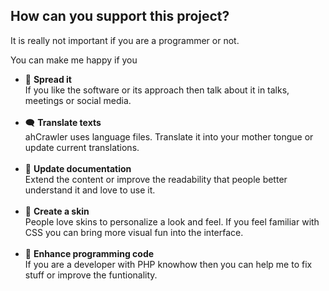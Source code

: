 ## How can you support this project?

It is really not important if you are a programmer or not. 

You can make me happy if you 

* 🔆 **Spread it**<br>If you like the software or its approach then talk about it in talks, meetings or social media.<br><br>
* 🗨 **Translate texts**<br>ahCrawler uses language files. Translate it into your mother tongue or update current translations.<br><br>
* 📗 **Update documentation**<br>Extend the content or improve the readability that people better understand it and love to use it.<br><br>
* 🎨 **Create a skin**<br>People love skins to personalize a look and feel. If you feel familiar with CSS you can bring more visual fun into the interface.<br><br>
* 🧾 **Enhance programming code**<br>If you are a developer with PHP knowhow then you can help me to fix stuff or improve the funtionality.<br><br>
